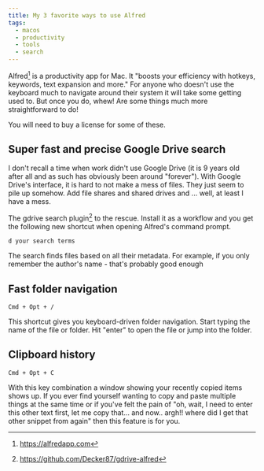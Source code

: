 ```yaml
---
title: My 3 favorite ways to use Alfred
tags:
  - macos
  - productivity
  - tools
  - search
---
```


Alfred[^1] is a productivity app for Mac. It "boosts your efficiency with hotkeys, keywords, text expansion and more." For anyone who doesn't use the keyboard much to navigate around their system it will take some getting used to. But once you do, whew! Are some things much more straightforward to do!
<!--more-->

You will need to buy a license for some of these.

## Super fast and precise Google Drive search

I don't recall a time when work didn't use Google Drive (it is 9 years old after all and as such has obviously been around "forever"). With Google Drive's interface, it is hard to not make a mess of files. They just seem to pile up somehow. Add file shares and shared drives and ... well, at least I have a mess.

The gdrive search plugin[^2] to the rescue. Install it as a workflow and you get the following new shortcut when opening Alfred's command prompt.

    d your search terms

The search finds files based on all their metadata. For example, if you only remember the author's name - that's probably good enough

## Fast folder navigation

    Cmd + Opt + /

This shortcut gives you keyboard-driven folder navigation. Start typing the name of the file or folder. Hit "enter" to open the file or jump into the folder.

## Clipboard history

    Cmd + Opt + C

With this key combination a window showing your recently copied items shows up. If you ever find yourself wanting to copy and paste multiple things at the same time or if you've felt the pain of "oh, wait, I need to enter this other text first, let me copy that... and now.. argh!! where did I get that other snippet from again" then this feature is for you.

[^1]: https://alfredapp.com
[^2]: https://github.com/Decker87/gdrive-alfred